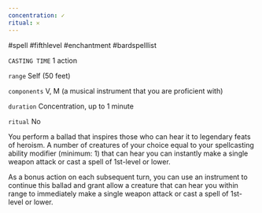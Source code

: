 ```yaml
---
concentration: ✓
ritual: 𐄂
---
```

#spell #fifthlevel #enchantment #bardspelllist

`CASTING TIME`
1 action

`range`
Self (50 feet)

`components`
V, M (a musical instrument that you are proficient with)

`duration`
Concentration, up to 1 minute

`ritual`
No

You perform a ballad that inspires those who can hear it to legendary feats of heroism. A number of creatures of your choice equal to your spellcasting ability modifier (minimum: 1) that can hear you can instantly make a single weapon attack or cast a spell of 1st-level or lower.

As a bonus action on each subsequent turn, you can use an instrument to continue this ballad and grant allow a creature that can hear you within range to immediately make a single weapon attack or cast a spell of 1st-level or lower.